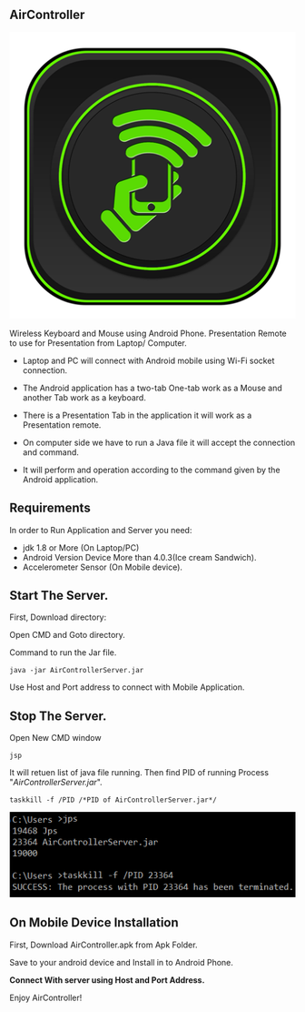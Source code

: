 AirController
-------------
![Application Logo](Source%20Code/AirController/app/src/main/res/drawable/ic_new.png)



Wireless Keyboard and Mouse using Android Phone. Presentation Remote to use for Presentation from Laptop/ Computer. 

* Laptop and PC will connect with Android mobile using Wi-Fi socket connection.
* The Android application has a two-tab One-tab work as a Mouse and another Tab work as a keyboard.
* There is a Presentation Tab in the application it will work as a Presentation remote.

* On computer side we have to run a Java file it will accept the connection and command.
* It will perform and operation according to the command given by the Android application.

Requirements
------------
In order to Run Application and Server you need:
* jdk 1.8 or More (On Laptop/PC) 
* Android Version Device More than 4.0.3(Ice cream Sandwich).
* Accelerometer Sensor (On Mobile device).


Start The Server.
-----------------------
First, Download directory: 

Open CMD and Goto directory.

Command to run the Jar file.

    java -jar AirControllerServer.jar
	
Use Host and Port address to connect with Mobile Application.

Stop The Server.
-----------------------

Open New CMD window 

    jsp  
    
It will retuen list of java file running. Then find PID of running Process "*AirControllerServer.jar*".

    taskkill -f /PID /*PID of AirControllerServer.jar*/

![Command ](Documentation/image1.png)


On Mobile Device Installation
------------------------------
First, Download AirController.apk from Apk Folder.

Save to your android device and Install in to Android Phone.


**Connect With server using Host and Port Address.** 

Enjoy AirController!

